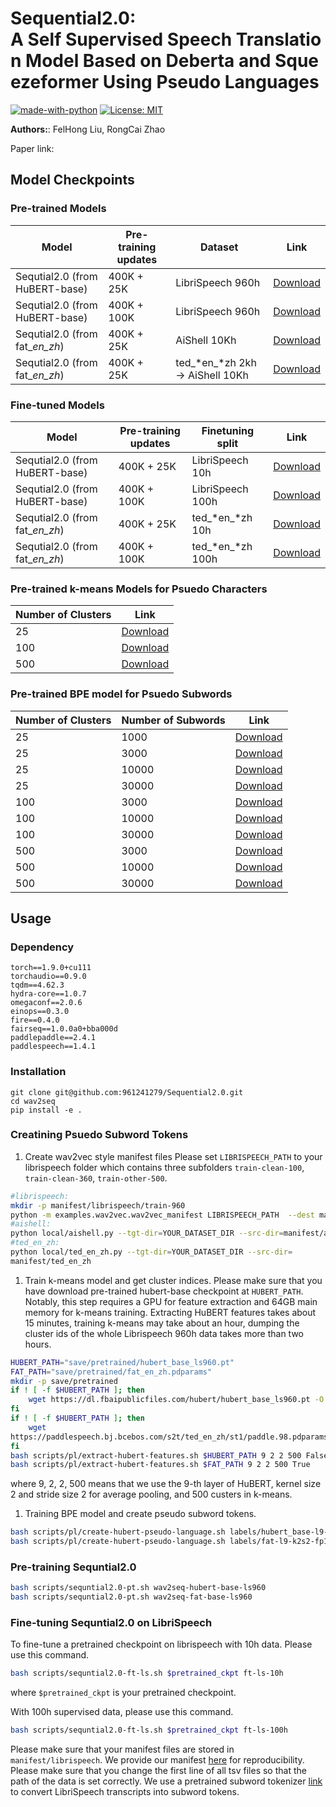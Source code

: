 # Sequential2.0: A Self Supervised Speech Translation Model Based on Deberta and Squeezeformer Using Pseudo Languages

[![made-with-python](https://img.shields.io/badge/Made%20with-Python-red.svg)](#python)
[![License: MIT](https://img.shields.io/badge/License-MIT-yellow.svg)](https://opensource.org/licenses/MIT)

**Authors:**: FelHong Liu, RongCai Zhao

Paper link:&#x20;

## Model Checkpoints

### Pre-trained Models

| Model                             | Pre-training updates | Dataset                           | Link                                                                                                              |
| --------------------------------- | -------------------- | --------------------------------- | ----------------------------------------------------------------------------------------------------------------- |
| Sequtial2.0 (from HuBERT-base)    | 400K + 25K           | LibriSpeech 960h                  | [Download](https://public-dataset-model-store.awsdev.asapp.com/fwu/wav2seq/public/pt/wav2seq-hubert-base-25k.pt)  |
| Sequtial2.0  (from HuBERT-base)   | 400K + 100K          | LibriSpeech 960h                  | [Download](https://public-dataset-model-store.awsdev.asapp.com/fwu/wav2seq/public/pt/wav2seq-hubert-base-100k.pt) |
| Sequtial2.0  (from fat\_*en\_zh*) | 400K + 25K           | AiShell 10Kh                      | [Download](https://public-dataset-model-store.awsdev.asapp.com/fwu/wav2seq/public/pt/wav2seq-hubert-large-25k.pt) |
| Sequtial2.0 (from fat\_*en\_zh*)  | 400K + 25K           | ted\_*en\_*zh 2kh -> AiShell 10Kh | [Download](https://public-dataset-model-store.awsdev.asapp.com/fwu/wav2seq/public/pt/wav2seq-xlsr-300m-25k.pt)    |

### Fine-tuned Models

| Model                            | Pre-training updates | Finetuning split   | Link                                                                                                                      |
| -------------------------------- | -------------------- | ------------------ | ------------------------------------------------------------------------------------------------------------------------- |
| Sequtial2.0 (from HuBERT-base)   | 400K + 25K           | LibriSpeech 10h    | [Download](https://public-dataset-model-store.awsdev.asapp.com/fwu/wav2seq/public/ft/wav2seq-hubert-base-25k-ft-10h.pt)   |
| Sequtial2.0 (from HuBERT-base)   | 400K + 100K          | LibriSpeech 100h   | [Download](https://public-dataset-model-store.awsdev.asapp.com/fwu/wav2seq/public/ft/wav2seq-hubert-base-100k-ft-10h.pt)  |
| Sequtial2.0 (from fat\_*en\_zh*) | 400K + 25K           | ted\_*en\_*zh 10h  | [Download](https://public-dataset-model-store.awsdev.asapp.com/fwu/wav2seq/public/ft/wav2seq-hubert-base-25k-ft-100h.pt)  |
| Sequtial2.0 (from fat\_*en\_zh*) | 400K + 100K          | ted\_*en\_*zh 100h | [Download](https://public-dataset-model-store.awsdev.asapp.com/fwu/wav2seq/public/ft/wav2seq-hubert-base-100k-ft-100h.pt) |

### Pre-trained k-means Models for Psuedo Characters

| Number of Clusters | Link                                                                                                                             |
| ------------------ | -------------------------------------------------------------------------------------------------------------------------------- |
| 25                 | [Download](https://public-dataset-model-store.awsdev.asapp.com/fwu/wav2seq/public/km/hubert_base-l9-k2s2-fp16-ls0.1-c25-km.pkl)  |
| 100                | [Download](https://public-dataset-model-store.awsdev.asapp.com/fwu/wav2seq/public/km/hubert_base-l9-k2s2-fp16-ls0.1-c100-km.pkl) |
| 500                | [Download](https://public-dataset-model-store.awsdev.asapp.com/fwu/wav2seq/public/km/hubert_base-l9-k2s2-fp16-ls0.1-c500-km.pkl) |

### Pre-trained BPE model for Psuedo Subwords

| Number of Clusters | Number of Subwords | Link                                                                                                                            |
| ------------------ | ------------------ | ------------------------------------------------------------------------------------------------------------------------------- |
| 25                 | 1000               | [Download](https://public-dataset-model-store.awsdev.asapp.com/fwu/wav2seq/public/tokenizer/c25-bpe-tokenizer-vocab1000.json)   |
| 25                 | 3000               | [Download](https://public-dataset-model-store.awsdev.asapp.com/fwu/wav2seq/public/tokenizer/c25-bpe-tokenizer-vocab3000.json)   |
| 25                 | 10000              | [Download](https://public-dataset-model-store.awsdev.asapp.com/fwu/wav2seq/public/tokenizer/c25-bpe-tokenizer-vocab10000.json)  |
| 25                 | 30000              | [Download](https://public-dataset-model-store.awsdev.asapp.com/fwu/wav2seq/public/tokenizer/c25-bpe-tokenizer-vocab30000.json)  |
| 100                | 3000               | [Download](https://public-dataset-model-store.awsdev.asapp.com/fwu/wav2seq/public/tokenizer/c100-bpe-tokenizer-vocab3000.json)  |
| 100                | 10000              | [Download](https://public-dataset-model-store.awsdev.asapp.com/fwu/wav2seq/public/tokenizer/c100-bpe-tokenizer-vocab10000.json) |
| 100                | 30000              | [Download](https://public-dataset-model-store.awsdev.asapp.com/fwu/wav2seq/public/tokenizer/c100-bpe-tokenizer-vocab30000.json) |
| 500                | 3000               | [Download](https://public-dataset-model-store.awsdev.asapp.com/fwu/wav2seq/public/tokenizer/c500-bpe-tokenizer-vocab3000.json)  |
| 500                | 10000              | [Download](https://public-dataset-model-store.awsdev.asapp.com/fwu/wav2seq/public/tokenizer/c500-bpe-tokenizer-vocab10000.json) |
| 500                | 30000              | [Download](https://public-dataset-model-store.awsdev.asapp.com/fwu/wav2seq/public/tokenizer/c500-bpe-tokenizer-vocab30000.json) |

## Usage

### Dependency

    torch==1.9.0+cu111
    torchaudio==0.9.0
    tqdm==4.62.3
    hydra-core==1.0.7
    omegaconf==2.0.6
    einops==0.3.0
    fire==0.4.0
    fairseq==1.0.0a0+bba000d
    paddlepaddle==2.4.1
    paddlespeech==1.4.1

### Installation

    git clone git@github.com:961241279/Sequential2.0.git
    cd wav2seq
    pip install -e .

### Creatining Psuedo Subword Tokens

1.  Create wav2vec style manifest files
    Please set `LIBRISPEECH_PATH` to your librispeech folder which contains three subfolders `train-clean-100`, `train-clean-360`, `train-other-500`.

```sh
#librispeech:
mkdir -p manifest/librispeech/train-960
python -m examples.wav2vec.wav2vec_manifest LIBRISPEECH_PATH  --dest manifest/librispeech/train-960 --ext flac --valid-percent 0.01 --path-must-contain train
#aishell:
python local/aishell.py --tgt-dir=YOUR_DATASET_DIR --src-dir=manifest/aishell
#ted_en_zh:
python local/ted_en_zh.py --tgt-dir=YOUR_DATASET_DIR --src-dir=
manifest/ted_en_zh
```

1.  Train k-means model and get cluster indices.
    Please make sure that you have download pre-trained hubert-base checkpoint at `HUBERT_PATH`.
    Notably, this step requires a GPU for feature extraction and 64GB main memory for k-means training.
    Extracting HuBERT features takes about 15 minutes, training k-means may take about an hour, dumping the cluster ids of the whole Librispeech 960h data takes more than two hours.

```sh
HUBERT_PATH="save/pretrained/hubert_base_ls960.pt"
FAT_PATH="save/pretrained/fat_en_zh.pdparams"
mkdir -p save/pretrained
if ! [ -f $HUBERT_PATH ]; then
    wget https://dl.fbaipublicfiles.com/hubert/hubert_base_ls960.pt -O  $HUBERT_PATH
fi
if ! [ -f $HUBERT_PATH ]; then
    wget 
https://paddlespeech.bj.bcebos.com/s2t/ted_en_zh/st1/paddle.98.pdparams --no-check-certificate -O $FAT_PATH
fi
bash scripts/pl/extract-hubert-features.sh $HUBERT_PATH 9 2 2 500 False
bash scripts/pl/extract-hubert-features.sh $FAT_PATH 9 2 2 500 True
```

where 9, 2, 2, 500 means that we use the 9-th layer of HuBERT, kernel size 2 and stride size 2 for average pooling, and 500 custers in k-means.

1.  Training BPE model and create pseudo subword tokens.

```sh
bash scripts/pl/create-hubert-pseudo-language.sh labels/hubert_base-l9-k2s2-fp16-ls0.1/c500 30000
bash scripts/pl/create-hubert-pseudo-language.sh labels/fat-l9-k2s2-fp16-ls0.1/c500 30000
```

### Pre-training Sequntial2.0

```sh
bash scripts/sequntial2.0-pt.sh wav2seq-hubert-base-ls960
bash scripts/sequntial2.0-pt.sh wav2seq-fat-base-ls960
```

### Fine-tuning Sequntial2.0 on LibriSpeech

To fine-tune a pretrained checkpoint on librispeech with 10h data. Please use this command.

```sh
bash scripts/sequntial2.0-ft-ls.sh $pretrained_ckpt ft-ls-10h
```

where `$pretrained_ckpt` is your pretrained checkpoint.

With 100h supervised data, please use this command.

```sh
bash scripts/sequntial2.0-ft-ls.sh $pretrained_ckpt ft-ls-100h
```

Please make sure that your manifest files are stored in `manifest/librispeech`.
We provide our manifest [here](https://public-dataset-model-store.awsdev.asapp.com/fwu/wav2seq/public/manifest/librispeech-ft.tar.gz) for reproducibility. Please make sure that you change the first line of all tsv files so that the path of the data is set correctly.
We use a pretrained subword tokenizer [link](https://public-dataset-model-store.awsdev.asapp.com/fwu/wav2seq/public/tokenizer/ls_text_bpe_unigram1000.tar.gz) to convert LibriSpeech transcripts into subword tokens.
